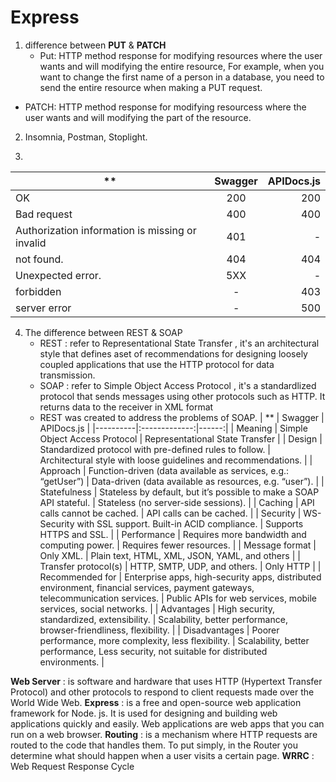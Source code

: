 # Express

1. difference between **PUT** & **PATCH**
   - Put: HTTP method response for modifying resources where the user wants and will modifying the entire resource, For example, when you want to change the first name of a person in a database, you need to send the entire resource when making a PUT request.

- PATCH: HTTP method response for modifying resourcess where the user wants and will modifying the part of the resource.

2. Insomnia, Postman, Stoplight.

3.
| **   |      Swagger      |  APIDocs.js |
|----------|:-------------:|------:|
| OK |  200 | 200 |
| Bad request |    400   |   400 |
| Authorization information is missing or invalid | 401 | - |
| not found. |   404   |   404 |
| Unexpected error. |   5XX   | - |
| forbidden |   -   |  403 |
| server error |   -   |  500 |

4. The difference between REST & SOAP
   - REST : refer to Representational State Transfer , it's an architectural style that defines aset of recommendations for designing loosely coupled applications that use the HTTP protocol for data transmission.
   - SOAP : refer to Simple Object Access Protocol , it's a standardlized protocol that sends messages using other protocols such as HTTP. It returns data to the receiver in XML format
   - REST was created to address the problems of SOAP.
   | ** |      Swagger      |  APIDocs.js |
   |----------|:-------------:|------:|
   | Meaning |  Simple Object Access Protocol | Representational State Transfer |
   | Design |    Standardized protocol with pre-defined rules to follow.   |   Architectural style with loose guidelines and recommendations. |
   | Approach | Function-driven (data available as services, e.g.: “getUser”) | Data-driven (data available as resources, e.g. “user”). |
   | Statefulness |    Stateless by default, but it’s possible to make a SOAP API stateful.   |   Stateless (no server-side sessions). |
   | Caching |    API calls cannot be cached.   |  API calls can be cached. |
   | Security |    WS-Security with SSL support. Built-in ACID compliance.   |  Supports HTTPS and SSL. |
   | Performance |   Requires more bandwidth and computing power.   |  Requires fewer resources. |
   | Message format |   Only XML.   |   Plain text, HTML, XML, JSON, YAML, and others |
   | Transfer protocol(s) |   HTTP, SMTP, UDP, and others.   |  Only HTTP |
   | Recommended for |   Enterprise apps, high-security apps, distributed environment, financial services, payment gateways, telecommunication services.   |  Public APIs for web services, mobile services, social networks. |
   | Advantages |   High security, standardized, extensibility.   |  Scalability, better performance, browser-friendliness, flexibility. |
   | Disadvantages |   Poorer performance, more complexity, less flexibility.   |  Scalability, better performance, Less security, not suitable for distributed environments. |

**Web Server** :  is software and hardware that uses HTTP (Hypertext Transfer Protocol) and other protocols to respond to client requests made over the World Wide Web.
**Express** : is a free and open-source web application framework for Node. js. It is used for designing and building web applications quickly and easily. Web applications are web apps that you can run on a web browser.
**Routing** : is a mechanism where HTTP requests are routed to the code that handles them. To put simply, in the Router you determine what should happen when a user visits a certain page.
**WRRC** : Web Request Response Cycle
